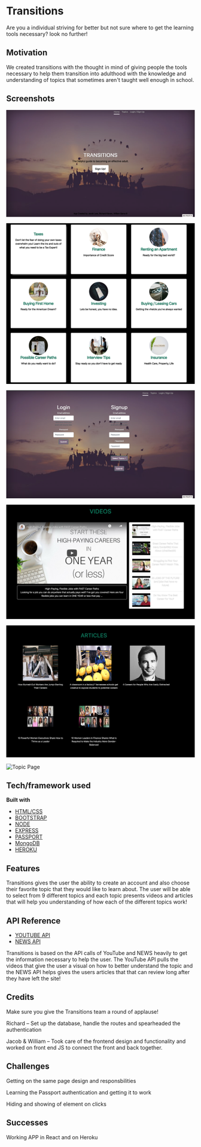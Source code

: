 # Transitions

Are you a individual striving for better but not sure where to get the learning tools necessary? look no further!

## Motivation

We created transitions with the thought in mind of giving people the tools necessary to help them transition into adulthood with the knowledge and understanding of topics that sometimes aren't taught well enough in school.
 
## Screenshots

![HomePage](client/src/images/homepage.png)

![Topics](client/src/images/topics.png)

![Login](client/src/images/login.png)

![Video](client/src/images/videos.png)

![Article](client/src/images/articles.png)

![Topic Page](client/src/images/topicgif.gif)

## Tech/framework used

<b>Built with</b>
- [HTML/CSS](https://electron.atom.io)
- [BOOTSTRAP](https://getbootstrap.com/)
- [NODE](https://nodejs.org/en/)
- [EXPRESS](https://expressjs.com/)
- [PASSPORT](http://www.passportjs.org/)
- [MongoDB](https://www.mongodb.com/)
- [HEROKU](https://www.heroku.com/)

## Features

Transitions gives the user the ability to create an account and also choose their favorite topic that they would like to learn about. The user will be able to select from 9 different topics and each topic presents videos and articles that will help you understanding of how each of the different topics work! 



## API Reference

- [YOUTUBE API](https://developers.google.com/youtube)
- [NEWS API](https://newsapi.org/)

Transitions is based on the API calls of YouTube and NEWS heavily to get the information necessary to help the user. The YouTube API pulls the videos that give the user a visual on how to better understand the topic and the NEWS API helps gives the users articles that that can review long after they have left the site!   

## Credits

Make sure you give the Transitions team a round of applause! 

Richard – Set up the database, handle the routes and spearheaded the authentication

Jacob & William – Took care of the frontend design and functionality and worked on front end JS to connect the front and back together.

## Challenges

Getting on the same page design and responsbilities

Learning the Passport authentication and getting it to work

Hiding and showing of element on clicks

## Successes

Working APP in React and on Heroku
